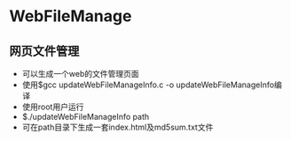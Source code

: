 # WebFileManage
## 网页文件管理
* 可以生成一个web的文件管理页面
* 使用$gcc updateWebFileManageInfo.c -o updateWebFileManageInfo编译
* 使用root用户运行
*  $./updateWebFileManageInfo path
* 可在path目录下生成一套index.html及md5sum.txt文件
